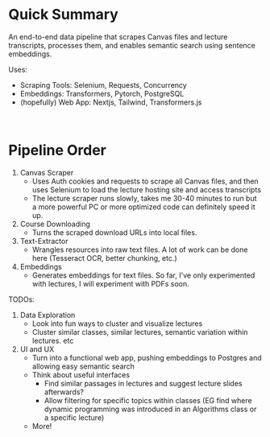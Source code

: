

<br>

# Quick Summary

An end-to-end data pipeline that scrapes Canvas files and lecture transcripts, processes them, and enables semantic search using sentence embeddings.

Uses: 
- Scraping Tools: Selenium, Requests, Concurrency 
- Embeddings: Transformers, Pytorch, PostgreSQL
- (hopefully) Web App: Nextjs, Tailwind, Transformers.js 

<br>

# Pipeline Order

1. Canvas Scraper  
    - Uses Auth cookies and requests to scrape all Canvas files, and then uses Selenium to load the lecture hosting site and access transcripts
   - The lecture scraper runs slowly, takes me 30-40 minutes to run but a more powerful PC or more optimized code can definitely speed it up. 
2. Course Downloading 
    - Turns the scraped download URLs into local files.
3. Text-Extractor
    - Wrangles resources into raw text files. A lot of work can be done here (Tesseract OCR, better chunking, etc.)
4. Embeddings 
    - Generates embeddings for text files. So far, I've only experimented with lectures, I will experiment with PDFs soon.

TODOs:

1. Data Exploration
    - Look into fun ways to cluster and visualize lectures
    - Cluster similar classes, similar lectures, semantic variation within lectures. etc 
2. UI and UX
    - Turn into a functional web app, pushing embeddings to Postgres and allowing easy semantic search
    - Think about useful interfaces
      - Find similar passages in lectures and suggest lecture slides afterwards?
      - Allow filtering for specific topics within classes (EG find where dynamic programming was introduced in an Algorithms class or a specific lecture)
    - More!
